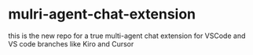 # mulri-agent-chat-extension
this is the new repo for a true multi-agent chat extension for VSCode and VS code branches like Kiro and Cursor
